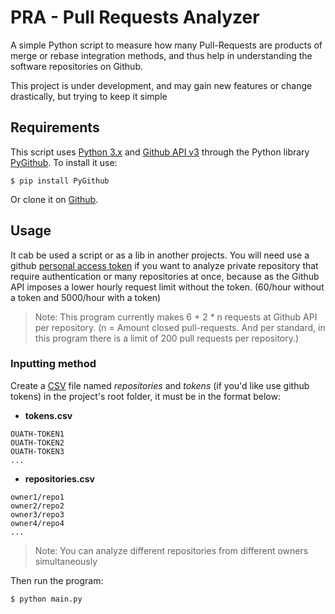 # PRA - Pull Requests Analyzer

A simple Python script to measure how many Pull-Requests are products of merge or rebase integration methods, and thus help in understanding the software repositories on Github.

This project is under development, and may gain new features or change drastically, but trying to keep it simple

## **Requirements**

This script uses [Python 3.x](https://www.python.org/) and [Github API v3](https://developer.github.com/v3/) through the Python library [PyGithub](https://pygithub.readthedocs.io/en/latest/introduction.html). To install it use:

```$ pip install PyGithub```

Or clone it on [Github](https://github.com/PyGithub/PyGithub).

## **Usage**

It cab be used a script or as a lib in another projects. You will need use a github [personal access token](https://github.com/settings/tokens) if you want to analyze private repository that  require authentication or many repositories at once, because as the Github API imposes a lower hourly request limit without the token. (60/hour without a token and 5000/hour with a token) 

> Note: This program currently makes 6 + 2 * n requests at Github API per repository. (n = Amount closed pull-requests. And per standard, in this program there is a limit of 200 pull requests per repository.)

### **Inputting method**

Create a [CSV](https://en.wikipedia.org/wiki/Comma-separated_values) file named *repositories* and *tokens* (if you'd like use github tokens) in the project's root folder, it must be in the format below:

- **tokens.csv**
```csv
OUATH-TOKEN1
OUATH-TOKEN2
OUATH-TOKEN3
...
```

- **repositories.csv**
```csv
owner1/repo1
owner2/repo2
owner3/repo3
owner4/repo4
...
```


> Note: You can analyze different repositories from different owners simultaneously

Then run the program:

```$ python main.py```
